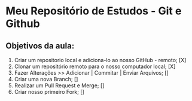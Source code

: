 # Meu Repositório de Estudos - Git e Github

## Objetivos da aula:
1. Criar um repositorio local e adiciona-lo ao nosso GitHub - remoto; [X]
2. Clonar um repositório remoto para o nosso computador local; [X]
3. Fazer Alterações >> Adicionar | Commitar | Enviar Arquivos; []
4. Criar uma nova Branch; []
5. Realizar um Pull Request e Merge; []
6. Criar nosso primeiro Fork; []
